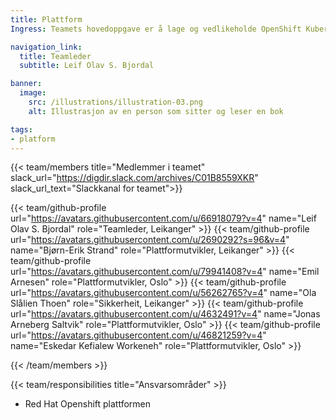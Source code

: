 ```yaml
---
title: Plattform
Ingress: Teamets hovedoppgave er å lage og vedlikeholde OpenShift Kubernetes plattformen med støttetenester som løysingen er drifta på i samarbeid med driftspartner.

navigation_link:
  title: Teamleder
  subtitle: Leif Olav S. Bjordal

banner:
  image:
    src: /illustrations/illustration-03.png
    alt: Illustrasjon av en person som sitter og leser en bok

tags:
- platform
---
```


{{< team/members title="Medlemmer i teamet" slack_url="https://digdir.slack.com/archives/C01B8559XKR" slack_url_text="Slackkanal for teamet">}}

 {{< team/github-profile url="https://avatars.githubusercontent.com/u/66918079?v=4" name="Leif Olav S. Bjordal" role="Teamleder, Leikanger" >}}
  {{< team/github-profile url="https://avatars.githubusercontent.com/u/2690292?s=96&v=4" name="Bjørn-Erik Strand" role="Plattformutvikler, Leikanger" >}}
  {{< team/github-profile url="https://avatars.githubusercontent.com/u/79941408?v=4" name="Emil Arnesen" role="Plattformutvikler, Oslo" >}}
{{< team/github-profile url="https://avatars.githubusercontent.com/u/56262765?v=4" name="Ola Slålien Thoen" role="Sikkerheit, Leikanger" >}}
  {{< team/github-profile url="https://avatars.githubusercontent.com/u/4632491?v=4" name="Jonas Arneberg Saltvik" role="Plattformutvikler, Oslo" >}}
{{< team/github-profile url="https://avatars.githubusercontent.com/u/46821259?v=4" name="Eskedar Kefialew Workeneh" role="Plattformutvikler, Oslo" >}}

 


{{< /team/members >}}

{{< team/responsibilities title="Ansvarsområder" >}}

- Red Hat Openshift plattformen
